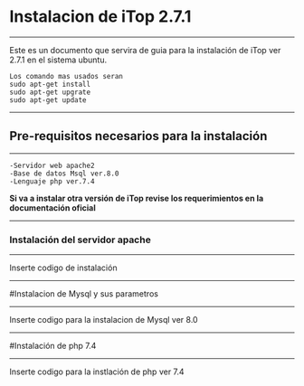 # Instalacion de iTop 2.7.1
***
Este es un documento que servira de guia para la instalación de iTop ver 2.7.1
en el sistema ubuntu.

```
Los comando mas usados seran
sudo apt-get install
sudo apt-get upgrate
sudo apt-get update

```

***

## Pre-requisitos necesarios para la instalación
***
```
-Servidor web apache2
-Base de datos Msql ver.8.0
-Lenguaje php ver.7.4
```
**Si va a instalar otra versión de iTop revise los requerimientos en la documentación oficial**
***

### Instalación del servidor apache
***

Inserte codigo de instalación

***

#Instalacion de Mysql y sus parametros

***
Inserte codigo para la instalacion de Mysql ver 8.0

***

#Instalación de php 7.4
***

Inserte codigo para la instlación de php ver 7.4

